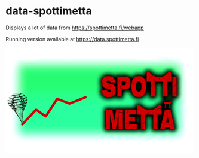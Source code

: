# data-spottimetta

Displays a lot of data from https://spottimetta.fi/webapp

Running version available at https://data.spottimetta.fi


![Data Spottimettä Logo](https://github.com/paivanjerry/data-spottimetta/blob/master/public/spottimettadataotsikko.gif)